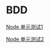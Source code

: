 # BDD

[Node 单元测试1](http://taobaofed.org/blog/2015/12/29/nodejs-unit-tests-workflow/)

[Node 单元测试2](http://taobaofed.org/blog/2015/12/10/nodejs-unit-tests/)
